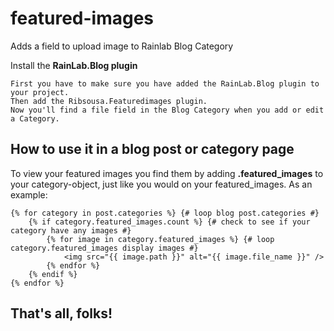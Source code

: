 # featured-images
Adds a field to upload image to Rainlab Blog Category


Install the **RainLab.Blog plugin**

    First you have to make sure you have added the RainLab.Blog plugin to your project.
    Then add the Ribsousa.Featuredimages plugin.
    Now you'll find a file field in the Blog Category when you add or edit a Category.


## How to use it in a blog post or category page

To view your featured images you find them by adding **.featured_images** to your category-object, just like you would on your featured_images. As an example:

```twig
{% for category in post.categories %} {# loop blog post.categories #}
    {% if category.featured_images.count %} {# check to see if your category have any images #}
        {% for image in category.featured_images %} {# loop category.featured_images display images #}
            <img src="{{ image.path }}" alt="{{ image.file_name }}" />
        {% endfor %}
    {% endif %}
{% endfor %}
```

## That's all, folks!
